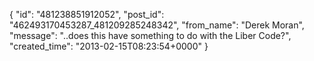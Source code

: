  {
   "id": "481238851912052",
   "post_id": "462493170453287_481209285248342",
   "from_name": "Derek Moran",
   "message": "..does this have something to do with the Liber Code?",
   "created_time": "2013-02-15T08:23:54+0000"
 }
